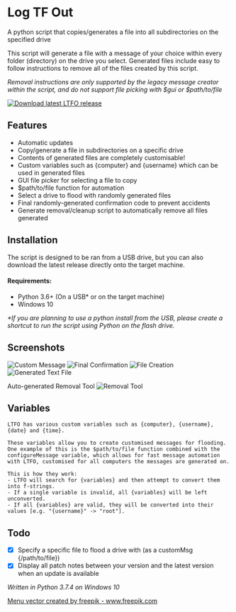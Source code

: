 # Log TF Out
A python script that copies/generates a file into all subdirectories on the specified drive

This script will generate a file with a message of your choice within every folder (directory) on the drive you select.
Generated files include easy to follow instructions to remove all of the files created by this script.


*Removal instructions are only supported by the legacy message creator within the script, and do not support file picking with $gui or $path/to/file*

<a href="https://github.com/smcclennon/LTFO/releases/latest/download/LTFO.py">
<img src="https://smcclennon.github.io/update/download.png" alt="Download latest LTFO release">
</a>

## Features
- Automatic updates
- Copy/generate a file in subdirectories on a specific drive
- Contents of generated files are completely customisable!
- Custom variables such as {computer} and {username} which can be used in generated files
- GUI file picker for selecting a file to copy
- $path/to/file function for automation
- Select a drive to flood with randomly generated files
- Final randomly-generated confirmation code to prevent accidents
- Generate removal/cleanup script to automatically remove all files generated


## Installation
The script is designed to be ran from a USB drive, but you can also download the latest release directly onto the target machine.

#### Requirements:
- Python 3.6+ (On a USB* or on the target machine)
- Windows 10

*\*If you are planning to use a python install from the USB, please create a shortcut to run the script using Python on the flash drive.*

## Screenshots
![Custom Message](https://i.imgur.com/jduRLVy.png)
![Final Confirmation](https://i.imgur.com/9imtxIz.png)
![File Creation](https://i.imgur.com/MpsIZ33.png)
![Generated Text File](https://i.imgur.com/JlrQupc.png)

Auto-generated Removal Tool
![Removal Tool](https://i.imgur.com/qt1gytt.png)


## Variables
```
LTFO has various custom variables such as {computer}, {username}, {date} and {time}.

These variables allow you to create customised messages for flooding.
One example of this is the $path/to/file function combined with the configureMessage variable, which allows for fast message automation with LTFO, customised for all computers the messages are generated on.

This is how they work:
- LTFO will search for {variables} and then attempt to convert them into f-strings.
- If a single variable is invalid, all {variables} will be left unconverted.
- If all {variables} are valid, they will be converted into their values [e.g. "{username}" -> "root"].
```


## Todo
- [x] Specify a specific file to flood a drive with (as a customMsg {/path/to/file})
- [x] Display all patch notes between your version and the latest version when an update is available

*Written in Python 3.7.4 on Windows 10*

<a href="https://www.freepik.com/free-photos-vectors/menu">Menu vector created by freepik - www.freepik.com</a>

